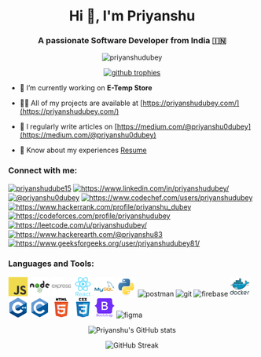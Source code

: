 <h1 align="center">Hi 👋, I'm Priyanshu</h1>
<h3 align="center">A passionate Software Developer from India 🇮🇳</h3> <p align="center"> <img src="https://komarev.com/ghpvc/?username=priyanshudubey&label=Profile%20views&color=0e75b6&style=flat" alt="priyanshudubey" /> </p> <p align="center"> <a href="https://github.com/ryo-ma/github-profile-trophy"> <img src="https://github-profile-trophy.vercel.app/?username=priyanshudubey&theme=algolia&margin-w=15&margin-h=15" alt="github trophies" /> </a> </p>

- 🔭 I’m currently working on **E-Temp Store**

- 👨‍💻 All of my projects are available at [https://priyanshudubey.com/](https://priyanshudubey.com/)

- 📝 I regularly write articles on [https://medium.com/@priyanshu0dubey](https://medium.com/@priyanshu0dubey)

- 📄 Know about my experiences <a href="https://drive.google.com/file/d/1F1E4ib7D01dPU0dWbMDVLc1WEO-36Y3_/view?usp=sharing">Resume </a> 

<h3 align="left">Connect with me:</h3>
<p align="left">
<a href="https://twitter.com/priyanshudube15" target="blank"><img align="center" src="https://raw.githubusercontent.com/rahuldkjain/github-profile-readme-generator/master/src/images/icons/Social/twitter.svg" alt="priyanshudube15" height="30" width="40" /></a>
<a href="https://linkedin.com/in/https://www.linkedin.com/in/priyanshudubey/" target="blank"><img align="center" src="https://raw.githubusercontent.com/rahuldkjain/github-profile-readme-generator/master/src/images/icons/Social/linked-in-alt.svg" alt="https://www.linkedin.com/in/priyanshudubey/" height="30" width="40" /></a>
<a href="https://medium.com/@priyanshu0dubey" target="blank"><img align="center" src="https://raw.githubusercontent.com/rahuldkjain/github-profile-readme-generator/master/src/images/icons/Social/medium.svg" alt="@priyanshu0dubey" height="30" width="40" /></a>
<a href="https://www.codechef.com/users/https://www.codechef.com/users/priyanshudubey" target="blank"><img align="center" src="https://cdn.jsdelivr.net/npm/simple-icons@3.1.0/icons/codechef.svg" alt="https://www.codechef.com/users/priyanshudubey" height="30" width="40" /></a>
<a href="https://www.hackerrank.com/https://www.hackerrank.com/profile/priyanshu_dubey" target="blank"><img align="center" src="https://raw.githubusercontent.com/rahuldkjain/github-profile-readme-generator/master/src/images/icons/Social/hackerrank.svg" alt="https://www.hackerrank.com/profile/priyanshu_dubey" height="30" width="40" /></a>
<a href="https://codeforces.com/profile/https://codeforces.com/profile/priyanshudubey" target="blank"><img align="center" src="https://raw.githubusercontent.com/rahuldkjain/github-profile-readme-generator/master/src/images/icons/Social/codeforces.svg" alt="https://codeforces.com/profile/priyanshudubey" height="30" width="40" /></a>
<a href="https://www.leetcode.com/https://leetcode.com/u/priyanshudubey/" target="blank"><img align="center" src="https://raw.githubusercontent.com/rahuldkjain/github-profile-readme-generator/master/src/images/icons/Social/leet-code.svg" alt="https://leetcode.com/u/priyanshudubey/" height="30" width="40" /></a>
<a href="https://www.hackerearth.com/https://www.hackerearth.com/@priyanshu83" target="blank"><img align="center" src="https://raw.githubusercontent.com/rahuldkjain/github-profile-readme-generator/master/src/images/icons/Social/hackerearth.svg" alt="https://www.hackerearth.com/@priyanshu83" height="30" width="40" /></a>
<a href="https://auth.geeksforgeeks.org/user/https://www.geeksforgeeks.org/user/priyanshudubey81/" target="blank"><img align="center" src="https://raw.githubusercontent.com/rahuldkjain/github-profile-readme-generator/master/src/images/icons/Social/geeks-for-geeks.svg" alt="https://www.geeksforgeeks.org/user/priyanshudubey81/" height="30" width="40" /></a>
</p>

<h3 align="left">Languages and Tools:</h3>
<p align="left"> <img src="https://raw.githubusercontent.com/devicons/devicon/master/icons/javascript/javascript-original.svg" alt="javascript" width="40" height="40"/> <img src="https://raw.githubusercontent.com/devicons/devicon/master/icons/nodejs/nodejs-original-wordmark.svg" alt="nodejs" width="40" height="40"/> <img src="https://raw.githubusercontent.com/devicons/devicon/master/icons/express/express-original-wordmark.svg" alt="express" width="40" height="40"/> <img src="https://raw.githubusercontent.com/devicons/devicon/master/icons/react/react-original-wordmark.svg" alt="react" width="40" height="40"/> <img src="https://raw.githubusercontent.com/devicons/devicon/master/icons/mysql/mysql-original-wordmark.svg" alt="mysql" width="40" height="40"/> <img src="https://raw.githubusercontent.com/devicons/devicon/master/icons/python/python-original.svg" alt="python" width="40" height="40"/> <img src="https://www.vectorlogo.zone/logos/getpostman/getpostman-icon.svg" alt="postman" width="40" height="40"/> <img src="https://www.vectorlogo.zone/logos/git-scm/git-scm-icon.svg" alt="git" width="40" height="40"/> <img src="https://www.vectorlogo.zone/logos/firebase/firebase-icon.svg" alt="firebase" width="40" height="40"/> <img src="https://raw.githubusercontent.com/devicons/devicon/master/icons/docker/docker-original-wordmark.svg" alt="docker" width="40" height="40"/> <img src="https://raw.githubusercontent.com/devicons/devicon/master/icons/cplusplus/cplusplus-original.svg" alt="cplusplus" width="40" height="40"/> <img src="https://raw.githubusercontent.com/devicons/devicon/master/icons/c/c-original.svg" alt="c" width="40" height="40"/> <img src="https://raw.githubusercontent.com/devicons/devicon/master/icons/html5/html5-original-wordmark.svg" alt="html5" width="40" height="40"/> <img src="https://raw.githubusercontent.com/devicons/devicon/master/icons/css3/css3-original-wordmark.svg" alt="css3" width="40" height="40"/> <img src="https://raw.githubusercontent.com/devicons/devicon/master/icons/bootstrap/bootstrap-plain-wordmark.svg" alt="bootstrap" width="40" height="40"/> <img src="https://www.vectorlogo.zone/logos/figma/figma-icon.svg" alt="figma" width="40" height="40"/> </p></p>


<p align="center"> <img src="https://github-readme-stats.vercel.app/api?username=priyanshudubey&show_icons=true&theme=tokyonight" alt="Priyanshu's GitHub stats"/> </p> <p align="center"> <img src="https://github-readme-streak-stats.herokuapp.com/?user=priyanshudubey&theme=tokyonight" alt="GitHub Streak"/> </p>
